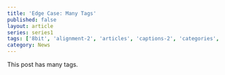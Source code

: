 ```yaml
---
title: 'Edge Case: Many Tags'
published: false
layout: article
series: series1
tags: ['8bit', 'alignment-2', 'articles', 'captions-2', 'categories', 'chat', 'codex', 'comments-2', 'content-2', 'css', 'dowork', 'edge-case', 'embeds-2', 'excerpt-2', 'fail', 'featured-image', 'ftw', 'fun', 'gallery', 'html', 'image', 'jetpack-2', 'layout', 'link', 'love', 'markup-2', 'mothership', 'mustread', 'nailedit', 'pictures', 'post-formats', 'quote', 'shortcode', 'standard-2', 'success', 'swagger', 'tags', 'template', 'title', 'twitter-2', 'unseen', 'video', 'videopress', 'wordpress', 'wordpress-tv']
category: News
---
```

This post has many tags.
